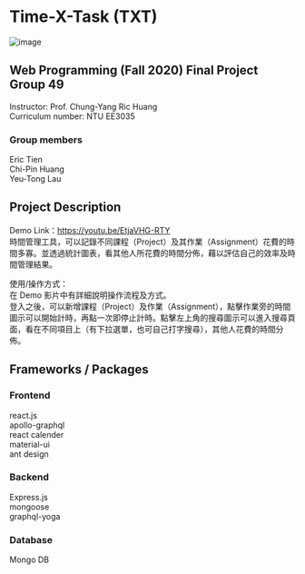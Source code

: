 # Time-X-Task (TXT)

![image](https://github.com/jasper0314-huang/Time-X-Task/blob/main/demo1.gif)

## Web Programming (Fall 2020) Final Project Group 49
Instructor: Prof. Chung-Yang Ric Huang <br>
Curriculum number: NTU EE3035

### Group members
Eric Tien<br>
Chi-Pin Huang<br>
Yeu-Tong Lau


## Project Description
Demo Link：https://youtu.be/EtjaVHG-RTY<br>
時間管理工具，可以記錄不同課程（Project）及其作業（Assignment）花費的時間多寡。並透過統計圖表，看其他人所花費的時間分佈，藉以評估自己的效率及時間管理結果。<br>

使用/操作方式：<br>
在 Demo 影片中有詳細說明操作流程及方式。<br>
登入之後，可以新增課程（Project）及作業（Assignment），點擊作業旁的時間圖示可以開始計時，再點一次即停止計時。點擊左上角的搜尋圖示可以進入搜尋頁面，看在不同項目上（有下拉選單，也可自己打字搜尋），其他人花費的時間分佈。<br>

## Frameworks / Packages
### Frontend
react.js<br>
apollo-graphql<br>
react calender<br>
material-ui<br>
ant design

### Backend
Express.js<br>
mongoose<br>
graphql-yoga

### Database
Mongo DB
